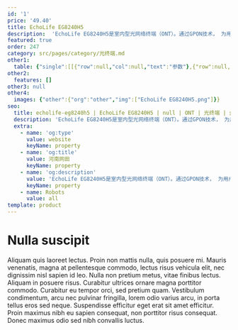 ```yaml
---
id: '1'
price: '49.40'
title: EchoLife EG8240H5
description:  'EchoLife EG8240H5是室内型光网络终端（ONT）。通过GPON技术， 为用户提供超宽带接入。EG8240H5提供四个GE以太网接口以及2个POTS接口。EG8240H5具有高性能的业务转发能力，保证了互联网，语音电话和高清视频业务的良好体验。因此，EG8240H5为网络提供了完善的终端解决方案和面向未来的业务支撑能力。'
featured: true
order: 247
category: src/pages/category/光终端.md
other1: 
  table: {"single":[[{"row":null,"col":null,"text":"参数"},{"row":null,"col":null,"text":"EchoLife EG8240H5"}],[{"row":null,"col":null,"text":"尺寸（高×宽×深）"},{"row":null,"col":null,"text":"30mm ×168mm ×115mm"}],[{"row":null,"col":null,"text":"重量"},{"row":null,"col":null,"text":"约220 g"}],[{"row":null,"col":null,"text":"工作环境温度"},{"row":null,"col":null,"text":"0℃～+40℃"}],[{"row":null,"col":null,"text":"工作环境湿度"},{"row":null,"col":null,"text":"5% RH～95% RH，非凝结"}],[{"row":null,"col":null,"text":"电源适配器输入"},{"row":null,"col":null,"text":"100V-240V AC，50/60Hz"}],[{"row":null,"col":null,"text":"整机供电"},{"row":null,"col":null,"text":"11V-14V DC，0.5 A"}],[{"row":null,"col":null,"text":"最大功耗"},{"row":null,"col":null,"text":"6 W"}],[{"row":null,"col":null,"text":"网络侧接口"},{"row":null,"col":null,"text":"GPON"}],[{"row":null,"col":null,"text":"用户侧接口"},{"row":null,"col":null,"text":"4GE+ 2POTS"}],[{"row":null,"col":null,"text":"光接口"},{"row":null,"col":null,"text":"SC/UPC"}],[{"row":null,"col":null,"text":"指示灯"},{"row":null,"col":null,"text":"POWER/PON/LOS/LAN/TEL"}],[{"row":null,"col":null,"text":"安装方式"},{"row":null,"col":null,"text":"桌面放置或挂墙安装"}],[{"row":null,"col":null,"text":"PON接口"},{"row":null,"col":null,"text":"• Class B+\n• 接收灵敏度：-27dBm\n• 过载光功率：-8dBm\n• 波长：上行1310nm，下行1490nm\n• 支持带阻滤波器(WBF)\n• GEM Port和TCONT之间灵活的映射\n• 认证方式：SN/Password/LOID\n• 双向FEC( Forward Error Correction)\n• 支持SR、NSR的DBA\n• Type B（单归属&双归属）"}],[{"row":null,"col":null,"text":"以太口"},{"row":null,"col":null,"text":"• 基于以太口的VLAN Tag/Tag剥离\n• 1:1 VLAN/N:1 VLAN/VLAN透传\n• Q in Q VLAN\n• MAC地址限制\n• MAC地址学习\n• 以太端口本地交换/隔离\n• 二层IPv6透传"}],[{"row":null,"col":null,"text":"POTS口"},{"row":null,"col":null,"text":"• 一个端口并接话机的最大数：4 REN\n• 支持G.711A/u，G.729a/b，G.722 编解码\n• 支持T.30/T.38/G.711方式传真\n• DTMF\n• 紧急呼叫（SIP 协议）"}]]}
other2:
  features: []
other3: null
other4:
  images: {"other":{"org":"other","img":["EchoLife EG8240H5.png"]}}
seo:
  title: echolife-eg8240h5 | EchoLife EG8240H5 | null | ONT | 光终端 | 企业光网络
  description: 'EchoLife EG8240H5是室内型光网络终端（ONT）。通过GPON技术， 为用户提供超宽带接入。EG8240H5提供四个GE以太网接口以及2个POTS接口。EG8240H5具有高性能的业务转发能力，保证了互联网，语音电话和高清视频业务的良好体验。因此，EG8240H5为网络提供了完善的终端解决方案和面向未来的业务支撑能力。'
  extra:
    - name: 'og:type'
      value: website
      keyName: property
    - name: 'og:title'
      value: 河南网田
      keyName: property
    - name: 'og:description'
      value: 'EchoLife EG8240H5是室内型光网络终端（ONT）。通过GPON技术， 为用户提供超宽带接入。EG8240H5提供四个GE以太网接口以及2个POTS接口。EG8240H5具有高性能的业务转发能力，保证了互联网，语音电话和高清视频业务的良好体验。因此，EG8240H5为网络提供了完善的终端解决方案和面向未来的业务支撑能力。'
      keyName: property
    - name: Robots
      value: all
template: product
---
```


# Nulla suscipit

Aliquam quis laoreet lectus. Proin non mattis nulla, quis posuere mi. Mauris venenatis, magna at pellentesque commodo, lectus risus vehicula elit, nec dignissim nisl sapien id leo. Nulla non pretium metus, vitae finibus lectus. Aliquam in posuere risus. Curabitur ultrices ornare magna porttitor commodo. Curabitur eu tempor orci, sed pretium quam. Vestibulum condimentum, arcu nec pulvinar fringilla, lorem odio varius arcu, in porta tellus eros sed neque. Suspendisse efficitur eget erat sit amet efficitur. Proin maximus nibh eu sapien consequat, non porttitor risus consequat. Donec maximus odio sed nibh convallis luctus.